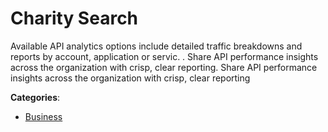# Charity Search


Available API analytics options include detailed traffic breakdowns and reports by account, application or servic. .  Share API performance insights across the organization with crisp, clear reporting. Share API performance insights across the organization with crisp, clear reporting



**Categories**:
- [Business](https://github.com/apis-list/apis-list#business)




